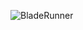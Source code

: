![BladeRunner](https://github.com/MaxVanDijck/maxvandijck/assets/50382570/44268025-717d-495a-8de8-eb0716a18d30)

<!--
**MaxVanDijck/maxvandijck** is a ✨ _special_ ✨ repository because its `README.md` (this file) appears on your GitHub profile.

Here are some ideas to get you started:

- 🔭 I’m currently working on ...
- 🌱 I’m currently learning ...
- 👯 I’m looking to collaborate on ...
- 🤔 I’m looking for help with ...
- 💬 Ask me about ...
- 📫 How to reach me: ...
- 😄 Pronouns: ...
- ⚡ Fun fact: ...
-->
